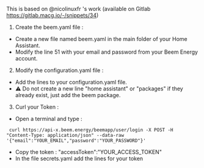 This is based on @nicolinuxfr 's work (available on Gitlab https://gitlab.macg.io/-/snippets/34)

1) Create the beem.yaml file :
- Create a new file named beem.yaml in the main folder of your Home Assistant.
- Modify the line 51 with your email and password from your Beem Energy account.

2) Modify the configuration.yaml file :
- Add the lines to your configuration.yaml file.
- ⚠ Do not create a new line "home assistant" or "packages" if they already exist, just add the beem package.
  
3) Curl your Token :
- Open a terminal and type :
```
 curl https://api-x.beem.energy/beemapp/user/login -X POST -H "Content-Type: application/json" --data-raw '{"email":"YOUR_EMAIL","password":"YOUR_PASSWORD"}'
```

- Copy the token : "accessToken":"YOUR_ACCESS_TOKEN"
- In the file secrets.yaml add the lines for your token
